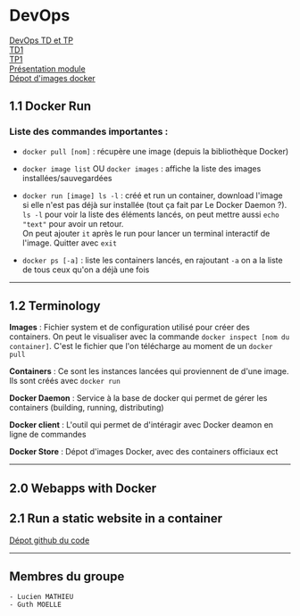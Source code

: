 # DevOps
[DevOps TD et TP](http://school.pages.takima.io/devops-resources/)\
[TD1](http://school.pages.takima.io/devops-resources/ch1-discover-docker-td/)\
[TP1](http://school.pages.takima.io/devops-resources/ch1-discover-docker-tp/)\
[Présentation module](https://docs.google.com/presentation/d/1J8k-HSHraDPfNTElyaviuDwb28wFP26mO270dUtNUb0/edit#slide=id.p1)\
[Dépot d'images docker](https://store.docker.com)

## 1.1 Docker Run
### Liste des commandes importantes :
* `docker pull [nom]` : récupère une image (depuis la bibliothèque Docker)

* `docker image list` OU `docker images` : affiche la liste des images installées/sauvegardées

* `docker run [image] ls -l` : créé et run un container, download l'image si elle n'est pas déjà sur installée (tout ça fait par Le Docker Daemon ?). \
 `ls -l` pour voir la liste des éléments lancés, on peut mettre aussi `echo "text"` pour avoir un retour. \
 On peut ajouter `it` après le run pour lancer un terminal interactif de l'image. Quitter avec `exit`

 * `docker ps [-a]` : liste les containers lancés, en rajoutant `-a` on a la liste de tous ceux qu'on a déjà une fois
---
## 1.2 Terminology

**Images** : Fichier system et de configuration utilisé pour créer des containers. On peut le visualiser avec la commande `docker inspect [nom du container]`. C'est le fichier que l'on télécharge au moment de un `docker pull`

**Containers** : Ce sont les instances lancées qui proviennent de d'une image. Ils sont créés avec `docker run`

**Docker Daemon** : Service à la base de docker qui permet de gérer les containers (building, running, distributing)

**Docker client** : L'outil qui permet de d'intéragir avec Docker deamon en ligne de commandes

**Docker Store** : Dépot d'images Docker, avec des containers officiaux ect

---
## 2.0 Webapps with Docker
## 2.1 Run a static website in a container
[Dépot github du code](https://github.com/docker/labs/tree/master/beginner/static-site)




---
## Membres du groupe
    - Lucien MATHIEU
    - Guth MOELLE
    

 


